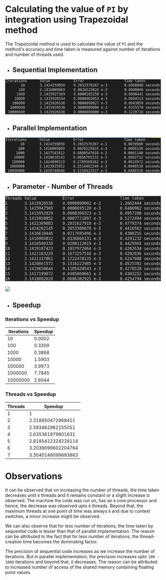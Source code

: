 # Calculating the value of `PI` by integration using Trapezoidal method

The Trapezoidal method is used to calculate the value of `PI` and the method's accuracy and time taken is measured against number of iterations and number of threads used.

- ## Sequential Implementation
![](Sequential.png)

- ## Parallel Implementation
![](Parallel.png)

- ## Parameter - Number of Threads
![](Threads.png)

![](Plot.png)

- ## Speedup
### Iterations vs Speedup
| Iterations| Speedup|
|----------|--------|
| 10       | 0.0002 |
| 100      | 0.3309 |
| 1000     | 0.3868 |
| 10000    | 1.5903 |
| 100000   | 3.9973 |
| 1000000  | 7.7845 |
| 10000000 | 2.6044 |

### Threads vs Speedup
| Threads | Speedup            |
|---------|--------------------|
| 1       | 1                  |
| 2       | 2.318850472968411  |
| 3       | 2.593462962155051  |
| 4       | 2.635361979801631  |
| 5       | 2.8185412324228114 |
| 6       | 3.2039099602204764 |
| 7       | 3.3040148099693663 |

# Observations

It can be observed that on increasing the number of threads, the time taken decreases until `8` threads and it remains constant or a slight increase is observed. The machine the code was run on, has an `8` core processor and hence, the decrease was observed upto `8` threads. Beyond that, the maximum threads at one point of time was always `8` and due to context switches, a minor increase might be observed.

We can also observe that for less number of iterations, the time taken by sequential code is lesser than that of parallel implementation. The reason can be attributed to the fact that for less number of iterations, the thread-creation time becomes the dominating factor.

The precision of sequential code increases as we increase the number of iterations. But in parallel implementation, the precision increases upto `100 - 1000` iterations and beyond that, it decreases. The reason can be attributed to increased number of access of the shared memory containing floating point values.